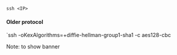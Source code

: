 `ssh <IP>`

#### Older protocol
`ssh <IP> -oKexAlgorithms=+diffie-hellman-group1-sha1 -c aes128-cbc

Note: to show banner